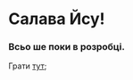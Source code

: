 # Салава Йсу!

### Всьо ше поки в розробці.

Грати [тут](https://mrdshaggy.github.io/otchenash/build/index.html);

